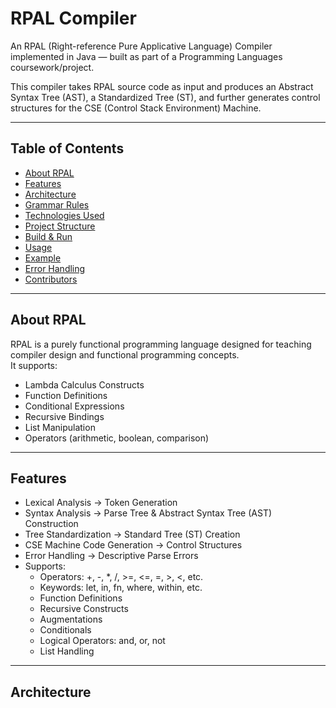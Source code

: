 # RPAL Compiler

An RPAL (Right-reference Pure Applicative Language) Compiler implemented in Java — built as part of a Programming Languages coursework/project.

This compiler takes RPAL source code as input and produces an Abstract Syntax Tree (AST), a Standardized Tree (ST), and further generates control structures for the CSE (Control Stack Environment) Machine.

---

## Table of Contents

- [About RPAL](#about-rpal)
- [Features](#features)
- [Architecture](#architecture)
- [Grammar Rules](#grammar-rules)
- [Technologies Used](#technologies-used)
- [Project Structure](#project-structure)
- [Build & Run](#build--run)
- [Usage](#usage)
- [Example](#example)
- [Error Handling](#error-handling)
- [Contributors](#contributors)

---

## About RPAL

RPAL is a purely functional programming language designed for teaching compiler design and functional programming concepts.  
It supports:

- Lambda Calculus Constructs
- Function Definitions
- Conditional Expressions
- Recursive Bindings
- List Manipulation
- Operators (arithmetic, boolean, comparison)

---

## Features

- Lexical Analysis → Token Generation
- Syntax Analysis → Parse Tree & Abstract Syntax Tree (AST) Construction
- Tree Standardization → Standard Tree (ST) Creation
- CSE Machine Code Generation → Control Structures
- Error Handling → Descriptive Parse Errors
- Supports:
  - Operators: +, -, *, /, >=, <=, =, >, <, etc.
  - Keywords: let, in, fn, where, within, etc.
  - Function Definitions
  - Recursive Constructs
  - Augmentations
  - Conditionals
  - Logical Operators: and, or, not
  - List Handling

---

## Architecture

